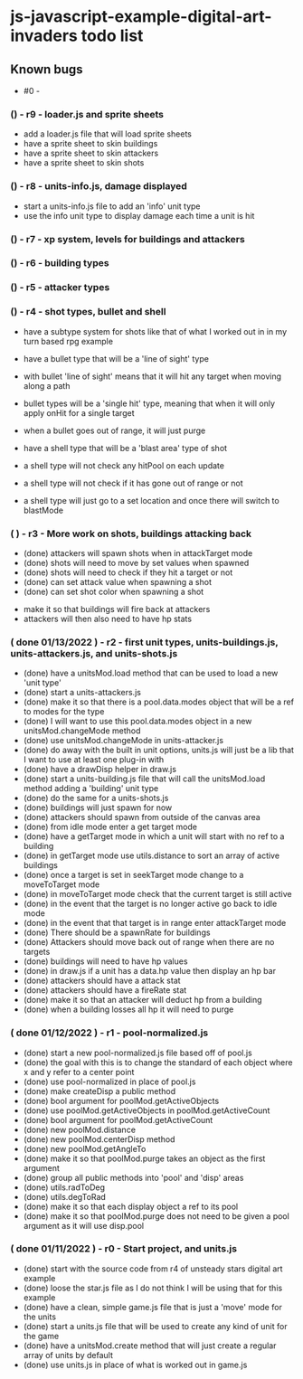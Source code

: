# js-javascript-example-digital-art-invaders todo list

## Known bugs
* #0 - 


<!-- Maintenance -->

<!-- Additonal Features -->

### () - r9 - loader.js and sprite sheets
* add a loader.js file that will load sprite sheets
* have a sprite sheet to skin buildings
* have a sprite sheet to skin attackers
* have a sprite sheet to skin shots

### () - r8 - units-info.js, damage displayed
* start a units-info.js file to add an 'info' unit type
* use the info unit type to display damage each time a unit is hit 

### () - r7 - xp system, levels for buildings and attackers

### () - r6 - building types

### () - r5 - attacker types

### () - r4 - shot types, bullet and shell
* have a subtype system for shots like that of what I worked out in in my turn based rpg example
* have a bullet type that will be a 'line of sight' type
* with bullet 'line of sight' means that it will hit any target when moving along a path
* bullet types will be a 'single hit' type, meaning that when it will only apply onHit for a single target
* when a bullet goes out of range, it will just purge

* have a shell type that will be a 'blast area' type of shot
* a shell type will not check any hitPool on each update
* a shell type will not check if it has gone out of range or not
* a shell type will just go to a set location and once there will switch to blastMode

<!-- MVP -->

### ( ) - r3 - More work on shots, buildings attacking back
<!-- shots -->
* (done) attackers will spawn shots when in attackTarget mode
* (done) shots will need to move by set values when spawned
* (done) shots will need to check if they hit a target or not
* (done) can set attack value when spawning a shot
* (done) can set shot color when spawning a shot
<!-- buildings -->
* make it so that buildings will fire back at attackers
* attackers will then also need to have hp stats

### ( done 01/13/2022 ) - r2 - first unit types, units-buildings.js, units-attackers.js, and units-shots.js
* (done) have a unitsMod.load method that can be used to load a new 'unit type'
* (done) start a units-attackers.js
* (done) make it so that there is a pool.data.modes object that will be a ref to modes for the type
* (done) I will want to use this pool.data.modes object in a new unitsMod.changeMode method
* (done) use unitsMod.changeMode in units-attacker.js
* (done) do away with the built in unit options, units.js will just be a lib that I want to use at least one plug-in with
* (done) have a drawDisp helper in draw.js
* (done) start a units-building.js file that will call the unitsMod.load method adding a 'building' unit type
* (done) do the same for a units-shots.js
* (done) buildings will just spawn for now
* (done) attackers should spawn from outside of the canvas area
* (done) from idle mode enter a get target mode
* (done) have a getTarget mode in which a unit will start with no ref to a building
* (done) in getTarget mode use utils.distance to sort an array of active buildings
* (done) once a target is set in seekTarget mode change to a moveToTarget mode
* (done) in moveToTarget mode check that the current target is still active
* (done) in the event that the target is no longer active go back to idle mode
* (done) in the event that that target is in range enter attackTarget mode
* (done) There should be a spawnRate for buildings
* (done) Attackers should move back out of range when there are no targets
* (done) buildings will need to have hp values
* (done) in draw.js if a unit has a data.hp value then display an hp bar
* (done) attackers should have a attack stat
* (done) attackers should have a fireRate stat
* (done) make it so that an attacker will deduct hp from a building
* (done) when a building losses all hp it will need to purge

### ( done 01/12/2022 ) - r1 - pool-normalized.js
* (done) start a new pool-normalized.js file based off of pool.js
* (done) the goal with this is to change the standard of each object where x and y refer to a center point
* (done) use pool-normalized in place of pool.js
* (done) make createDisp a public method
* (done) bool argument for poolMod.getActiveObjects
* (done) use poolMod.getActiveObjects in poolMod.getActiveCount
* (done) bool argument for poolMod.getActiveCount
* (done) new poolMod.distance
* (done) new poolMod.centerDisp method
* (done) new poolMod.getAngleTo
* (done) make it so that poolMod.purge takes an object as the first argument
* (done) group all public methods into 'pool' and 'disp' areas
* (done) utils.radToDeg
* (done) utils.degToRad
* (done) make it so that each display object a ref to its pool
* (done) make it so that poolMod.purge does not need to be given a pool argument as it will use disp.pool

### ( done 01/11/2022 ) - r0 - Start project, and units.js
* (done) start with the source code from r4 of unsteady stars digital art example
* (done) loose the star.js file as I do not think I will be using that for this example
* (done) have a clean, simple game.js file that is just a 'move' mode for the units
* (done) start a units.js file that will be used to create any kind of unit for the game
* (done) have a unitsMod.create method that will just create a regular array of units by default
* (done) use units.js in place of what is worked out in game.js


